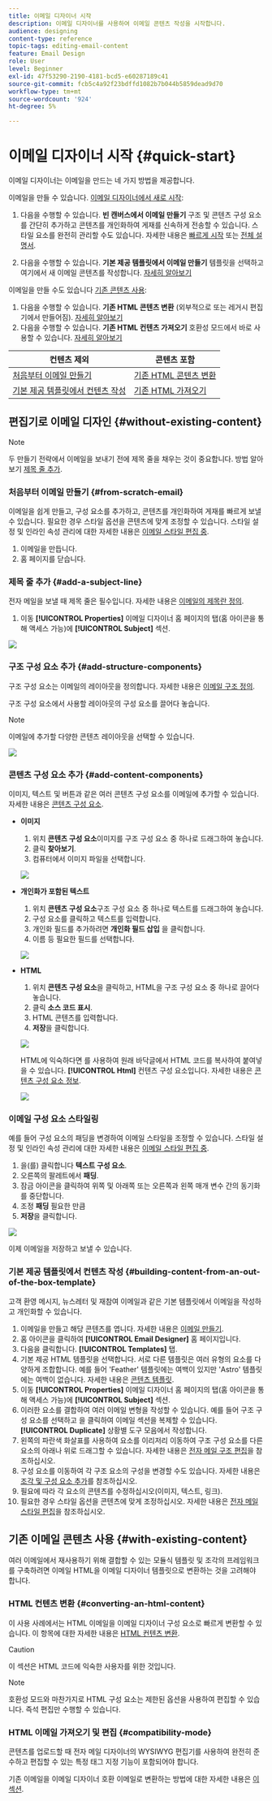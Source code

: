 ```yaml
---
title: 이메일 디자이너 시작
description: 이메일 디자이너를 사용하여 이메일 콘텐츠 작성을 시작합니다.
audience: designing
content-type: reference
topic-tags: editing-email-content
feature: Email Design
role: User
level: Beginner
exl-id: 47f53290-2190-4181-bcd5-e60287189c41
source-git-commit: fcb5c4a92f23bdffd1082b7b044b5859dead9d70
workflow-type: tm+mt
source-wordcount: '924'
ht-degree: 5%

---
```


# 이메일 디자이너 시작 {#quick-start}

이메일 디자이너는 이메일을 만드는 네 가지 방법을 제공합니다.

이메일을 만들 수 있습니다. [이메일 디자이너에서 새로 시작](#without-existing-content):

1. 다음을 수행할 수 있습니다. **빈 캔버스에서 이메일 만들기** 구조 및 콘텐츠 구성 요소를 간단히 추가하고 콘텐츠를 개인화하여 게재를 신속하게 전송할 수 있습니다. 스타일 요소를 완전히 관리할 수도 있습니다. 자세한 내용은 [빠르게 시작](#from-scratch-email) 또는 [전체 설명서](../../designing/using/designing-from-scratch.md#designing-an-email-content-from-scratch).

1. 다음을 수행할 수 있습니다. **기본 제공 템플릿에서 이메일 만들기** 템플릿을 선택하고 여기에서 새 이메일 콘텐츠를 작성합니다. [자세히 알아보기](#building-content-from-an-out-of-the-box-template)

이메일을 만들 수도 있습니다 [기존 콘텐츠 사용](#with-existing-content):

1. 다음을 수행할 수 있습니다. **기존 HTML 콘텐츠 변환** (외부적으로 또는 레거시 편집기에서 만들어짐). [자세히 알아보기](#converting-an-html-content)
1. 다음을 수행할 수 있습니다. **기존 HTML 컨텐츠 가져오기** 호환성 모드에서 바로 사용할 수 있습니다. [자세히 알아보기](#compatibility-mode)

| 컨텐츠 제외 | 콘텐츠 포함 |
|---|---|
| [처음부터 이메일 만들기](#from-scratch-email) | [기존 HTML 콘텐츠 변환](#converting-an-html-content) |
| [기본 제공 템플릿에서 컨텐츠 작성](#building-content-from-an-out-of-the-box-template) | [기존 HTML 가져오기](#compatibility-mode) |

## 편집기로 이메일 디자인 {#without-existing-content}

>[!NOTE]
>
>두 만들기 전략에서 이메일을 보내기 전에 제목 줄을 채우는 것이 중요합니다. 방법 알아보기 [제목 줄 추가](#add-a-subject-line).

### 처음부터 이메일 만들기 {#from-scratch-email}

이메일을 쉽게 만들고, 구성 요소를 추가하고, 콘텐츠를 개인화하여 게재를 빠르게 보낼 수 있습니다. 필요한 경우 스타일 옵션을 콘텐츠에 맞게 조정할 수 있습니다. 스타일 설정 및 인라인 속성 관리에 대한 자세한 내용은 [이메일 스타일 편집 중](../../designing/using/styles.md).

1. 이메일을 만듭니다.
1. 홈 페이지를 닫습니다.

### 제목 줄 추가 {#add-a-subject-line}

전자 메일을 보낼 때 제목 줄은 필수입니다. 자세한 내용은 [이메일의 제목란 정의](../../designing/using/subject-line.md).

1. 이동 **[!UICONTROL Properties]** 이메일 디자이너 홈 페이지의 탭(홈 아이콘을 통해 액세스 가능)에 **[!UICONTROL Subject]** 섹션.

![](assets/subject-line-quick-start.png)

### 구조 구성 요소 추가 {#add-structure-components}

구조 구성 요소는 이메일의 레이아웃을 정의합니다. 자세한 내용은 [이메일 구조 정의](../../designing/using/designing-from-scratch.md#defining-the-email-structure).

구조 구성 요소에서 사용할 레이아웃의 구성 요소를 끌어다 놓습니다.

>[!NOTE]
>
>이메일에 추가할 다양한 콘텐츠 레이아웃을 선택할 수 있습니다.

![](assets/structure-components-quick-start.png)

### 콘텐츠 구성 요소 추가 {#add-content-components}

이미지, 텍스트 및 버튼과 같은 여러 콘텐츠 구성 요소를 이메일에 추가할 수 있습니다. 자세한 내용은 [콘텐츠 구성 요소](../../designing/using/designing-from-scratch.md#about-content-components).

* **이미지**

   1. 위치 **콘텐츠 구성 요소**&#x200B;이미지를 구조 구성 요소 중 하나로 드래그하여 놓습니다.
   1. 클릭 **찾아보기**.
   1. 컴퓨터에서 이미지 파일을 선택합니다.

  ![](assets/browse-image-quick-start.png)

* **개인화가 포함된 텍스트**

   1. 위치 **콘텐츠 구성 요소**&#x200B;구조 구성 요소 중 하나로 텍스트를 드래그하여 놓습니다.
   1. 구성 요소를 클릭하고 텍스트를 입력합니다.
   1. 개인화 필드를 추가하려면 **개인화 필드 삽입** 을 클릭합니다.
   1. 이름 등 필요한 필드를 선택합니다.

  ![](assets/edit-text-quick-start.png)

* **HTML**

   1. 위치 **콘텐츠 구성 요소**&#x200B;을 클릭하고, HTML을 구조 구성 요소 중 하나로 끌어다 놓습니다.
   1. 클릭 **소스 코드 표시**.
   1. HTML 콘텐츠를 입력합니다.
   1. **저장**&#x200B;을 클릭합니다.

  ![](assets/html-component-source-code.png)

  HTML에 익숙하다면 를 사용하여 원래 바닥글에서 HTML 코드를 복사하여 붙여넣을 수 있습니다. **[!UICONTROL Html]** 컨텐츠 구성 요소입니다. 자세한 내용은 [콘텐츠 구성 요소 정보](../../designing/using/designing-from-scratch.md#about-content-components).

  ![](assets/des_loading_compatible_fragment_9.png)

### 이메일 구성 요소 스타일링

예를 들어 구성 요소의 패딩을 변경하여 이메일 스타일을 조정할 수 있습니다. 스타일 설정 및 인라인 속성 관리에 대한 자세한 내용은 [이메일 스타일 편집 중](../../designing/using/styles.md).

1. 을(를) 클릭합니다 **텍스트 구성 요소**.
1. 오른쪽의 팔레트에서 **패딩**.
1. 잠금 아이콘을 클릭하여 위쪽 및 아래쪽 또는 오른쪽과 왼쪽 매개 변수 간의 동기화를 중단합니다.
1. 조정 **패딩** 필요한 만큼
1. **저장**&#x200B;을 클릭합니다.

![](assets/padding-quick-start.png)

이제 이메일을 저장하고 보낼 수 있습니다.

### 기본 제공 템플릿에서 컨텐츠 작성 {#building-content-from-an-out-of-the-box-template}

고객 환영 메시지, 뉴스레터 및 재참여 이메일과 같은 기본 템플릿에서 이메일을 작성하고 개인화할 수 있습니다.

1. 이메일을 만들고 해당 콘텐츠를 엽니다. 자세한 내용은 [이메일 만들기](../../channels/using/creating-an-email.md).
1. 홈 아이콘을 클릭하여 **[!UICONTROL Email Designer]** 홈 페이지입니다.
1. 다음을 클릭합니다. **[!UICONTROL Templates]** 탭.
1. 기본 제공 HTML 템플릿을 선택합니다.
서로 다른 템플릿은 여러 유형의 요소를 다양하게 조합합니다. 예를 들어 &#39;Feather&#39; 템플릿에는 여백이 있지만 &#39;Astro&#39; 템플릿에는 여백이 없습니다. 자세한 내용은 [콘텐츠 템플릿](../../designing/using/using-reusable-content.md#content-templates).
1. 이동 **[!UICONTROL Properties]** 이메일 디자이너 홈 페이지의 탭(홈 아이콘을 통해 액세스 가능)에 **[!UICONTROL Subject]** 섹션.
1. 이러한 요소를 결합하여 여러 이메일 변형을 작성할 수 있습니다. 예를 들어 구조 구성 요소를 선택하고 을 클릭하여 이메일 섹션을 복제할 수 있습니다. **[!UICONTROL Duplicate]** 상황별 도구 모음에서 작성합니다.
1. 왼쪽의 파란색 화살표를 사용하여 요소를 이리저리 이동하여 구조 구성 요소를 다른 요소의 아래나 위로 드래그할 수 있습니다. 자세한 내용은 [전자 메일 구조 편집](../../designing/using/designing-from-scratch.md#defining-the-email-structure)을 참조하십시오.
1. 구성 요소를 이동하여 각 구조 요소의 구성을 변경할 수도 있습니다. 자세한 내용은 [조각 및 구성 요소 추가](../../designing/using/designing-from-scratch.md#defining-the-email-structure)를 참조하십시오.
1. 필요에 따라 각 요소의 콘텐츠를 수정하십시오(이미지, 텍스트, 링크).
1. 필요한 경우 스타일 옵션을 콘텐츠에 맞게 조정하십시오. 자세한 내용은 [전자 메일 스타일 편집](../../designing/using/styles.md)을 참조하십시오.

## 기존 이메일 콘텐츠 사용 {#with-existing-content}

여러 이메일에서 재사용하기 위해 결합할 수 있는 모듈식 템플릿 및 조각의 프레임워크를 구축하려면 이메일 HTML을 이메일 디자이너 템플릿으로 변환하는 것을 고려해야 합니다.

### HTML 컨텐츠 변환 {#converting-an-html-content}

이 사용 사례에서는 HTML 이메일을 이메일 디자이너 구성 요소로 빠르게 변환할 수 있습니다. 이 항목에 대한 자세한 내용은 [HTML 컨텐츠 변환](../../designing/using/using-existing-content.md#converting-an-html-content).

>[!CAUTION]
>
>이 섹션은 HTML 코드에 익숙한 사용자를 위한 것입니다.

>[!NOTE]
>
>호환성 모드와 마찬가지로 HTML 구성 요소는 제한된 옵션을 사용하여 편집할 수 있습니다. 즉석 편집만 수행할 수 있습니다.


### HTML 이메일 가져오기 및 편집 {#compatibility-mode}

콘텐츠를 업로드할 때 전자 메일 디자이너의 WYSIWYG 편집기를 사용하여 완전히 준수하고 편집할 수 있는 특정 태그 지정 기능이 포함되어야 합니다.

기존 이메일을 이메일 디자이너 호환 이메일로 변환하는 방법에 대한 자세한 내용은 [이 섹션](../../designing/using/using-existing-content.md#compatibility-mode).
